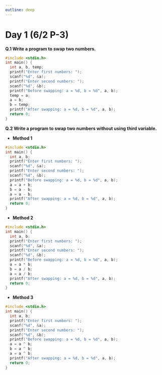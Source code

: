 ```yaml
---
outline: deep
---
```


# Day 1 (6/2 P-3)

**Q.1 Write a program to swap two numbers.**

```c
#include <stdio.h>
int main() {
  int a, b, temp;
  printf("Enter first numbers: ");
  scanf("%d", &a);
  printf("Enter second numbers: ");
  scanf("%d", &b);
  printf("Before swapping: a = %d, b = %d", a, b);
  temp = a;
  a = b;
  b = temp;
  printf("After swapping: a = %d, b = %d", a, b);
  return 0;
}
```

**Q.2 Write a program to swap two numbers without using third variable.**

- **Method 1**
```c
#include <stdio.h>
int main() {
  int a, b;
  printf("Enter first numbers: ");
  scanf("%d", &a);
  printf("Enter second numbers: ");
  scanf("%d", &b);
  printf("Before swapping: a = %d, b = %d", a, b);
  a = a + b;
  b = a - b;
  a = a - b;
  printf("After swapping: a = %d, b = %d", a, b);
  return 0;
}
```
- **Method 2**

```c
#include <stdio.h>
int main() {
  int a, b;
  printf("Enter first numbers: ");
  scanf("%d", &a);
  printf("Enter second numbers: ");
  scanf("%d", &b);
  printf("Before swapping: a = %d, b = %d", a, b);
  a = a * b;
  b = a / b;
  a = a / b;
  printf("After swapping: a = %d, b = %d", a, b);
  return 0;
}
```
- **Method 3**

```c
#include <stdio.h>
int main() {
  int a, b;
  printf("Enter first numbers: ");
  scanf("%d", &a);
  printf("Enter second numbers: ");
  scanf("%d", &b);
  printf("Before swapping: a = %d, b = %d", a, b);
  a = a ^ b;
  b = a ^ b;
  a = a ^ b;
  printf("After swapping: a = %d, b = %d", a, b);
  return 0;
}
```


